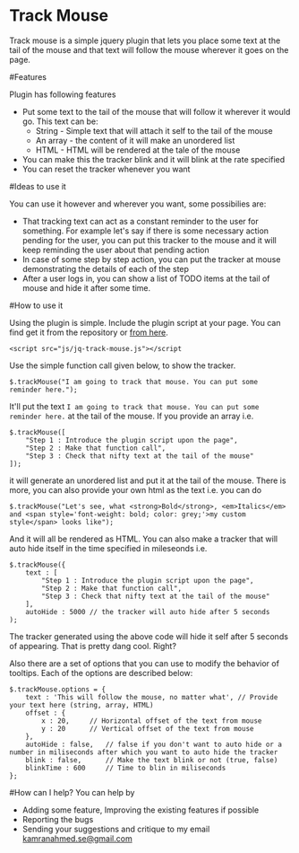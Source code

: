 Track Mouse
==============
Track mouse is a simple jquery plugin that lets you place some text at the tail of the mouse and that text will follow the mouse wherever it goes on the page.

#Features

Plugin has following features
- Put some text to the tail of the mouse that will follow it wherever it would go. This text can be:
    - String - Simple text that will attach it self to the tail of the mouse
    - An array - the content of it will make an unordered list
    - HTML - HTML will be rendered at the tale of the mouse
- You can make this the tracker blink and it will blink at the rate specified
- You can reset the tracker whenever you want

#Ideas to use it

You can use it however and wherever you want, some possibilies are:

  - That tracking text can act as a constant reminder to the user for something. For example let's say if there is some necessary action pending for the user, you can put this tracker to the mouse and it will keep reminding the user about that pending action
  - In case of some step by step action, you can put the tracker at mouse demonstrating the details of each of the step
  - After a user logs in, you can show a list of TODO items at the tail of mouse and hide it after some time.
  
#How to use it

Using the plugin is simple. Include the plugin script at your page. You can find get it from the repository or <a href="https://raw.githubusercontent.com/kamranahmedse/jq-track-mouse/master/jq-track-mouse.js">from here</a>.

```
<script src="js/jq-track-mouse.js"></script
```

Use the simple function call given below, to show the tracker.

```
$.trackMouse("I am going to track that mouse. You can put some reminder here.");
```

It'll put the text `I am going to track that mouse. You can put some reminder here.` at the tail of the mouse. If you provide an array i.e.

```
$.trackMouse([
    "Step 1 : Introduce the plugin script upon the page",
    "Step 2 : Make that function call",
    "Step 3 : Check that nifty text at the tail of the mouse"
]);
```

it will generate an unordered list and put it at the tail of the mouse. There is more, you can also provide your own html as the text i.e. you can do

```
$.trackMouse("Let's see, what <strong>Bold</strong>, <em>Italics</em> and <span style='font-weight: bold; color: grey;'>my custom style</span> looks like");
```
And it will all be rendered as HTML. You can also make a tracker that will auto hide itself in the time specified in mileseonds i.e.

```
$.trackMouse({
    text : [
        "Step 1 : Introduce the plugin script upon the page",
        "Step 2 : Make that function call",
        "Step 3 : Check that nifty text at the tail of the mouse"
    ],
    autoHide : 5000 // the tracker will auto hide after 5 seconds
);
```
The tracker generated using the above code will hide it self after 5 seconds of appearing. That is pretty dang cool. Right?

Also there are a set of options that you can use to modify the behavior of tooltips. Each of the options are described below:

```
$.trackMouse.options = {
	text : 'This will follow the mouse, no matter what', // Provide your text here (string, array, HTML)
	offset : {
		x : 20,     // Horizontal offset of the text from mouse
		y : 20      // Vertical offset of the text from mouse
	},
	autoHide : false,   // false if you don't want to auto hide or a number in miliseconds after which you want to auto hide the tracker
	blink : false,      // Make the text blink or not (true, false)
	blinkTime : 600     // Time to blin in miliseconds
};
```

#How can I help?
You can help by
- Adding some feature, Improving the existing features if possible
- Reporting the bugs
- Sending your suggestions and critique to my email <a href="mailto:kamranahmed.se@gmail.com">kamranahmed.se@gmail.com</a>
